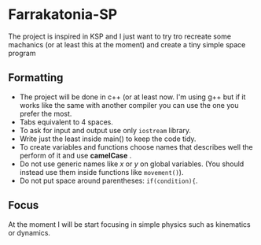 # Farrakatonia-SP
The project is inspired in KSP and I just want to try tro recreate some machanics (or at least this at the moment) and create a tiny simple space program

## Formatting
* The project will be done in c++ (or at least now. I'm using g++ but if it works like the same with another compiler you can use the one you prefer the most.
* Tabs equivalent to 4 spaces.
* To ask for input and output use only `iostream` library.
* Write just the least inside main() to keep the code tidy.
* To create variables and functions choose names that describes well the perform of it and use **camelCase** .
* Do not use generic names like *x* or *y* on global variables. (You should instead use them inside functions like `movement()`).
* Do not put space around parentheses: `if(condition){`.

## Focus
At the moment I will be start focusing in simple physics such as kinematics or dynamics.